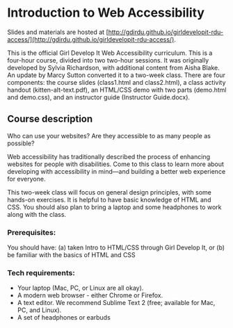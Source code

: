 # Introduction to Web Accessibility
Slides and materials are hosted at [http://gdirdu.github.io/girldevelopit-rdu-access/](http://gdirdu.github.io/girldevelopit-rdu-access/).

This is the official Girl Develop It Web Accessibility curriculum. This is a four-hour course, divided into two two-hour sessions. It was originally developed by Sylvia Richardson, with additional content from Aisha Blake. An update by Marcy Sutton converted it to a two-week class. There are four components: the course slides (class1.html and class2.html), a class activity handout (kitten-alt-text.pdf), an HTML/CSS demo with two parts (demo.html and demo.css), and an instructor guide (Instructor Guide.docx).

## Course description
Who can use your websites? Are they accessible to as many people as possible?

Web accessibility has traditionally described the process of enhancing websites for people with disabilities. Come to this class to learn more about developing with accessibility in mind—and building a better web experience for everyone.

This two-week class will focus on general design principles, with some hands-on exercises. It is helpful to have basic knowledge of HTML and CSS. You should also plan to bring a laptop and some headphones to work along with the class.

### Prerequisites:
You should have:
(a) taken Intro to HTML/CSS through Girl Develop It, or
(b) be familiar with the basics of HTML and CSS

### Tech requirements:
 - Your laptop (Mac, PC, or Linux are all okay).
 - A modern web browser - either Chrome or Firefox.
 - A text editor. We recommend Sublime Text 2 (free; available for Mac, PC, and Linux).
 - A set of headphones or earbuds
